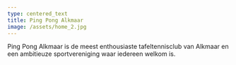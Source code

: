 ```yaml
---
type: centered_text 
title: Ping Pong Alkmaar
image: /assets/home_2.jpg
---
```

Ping Pong Alkmaar is de meest enthousiaste tafeltennisclub van Alkmaar en een ambitieuze sportvereniging waar iedereen welkom is.